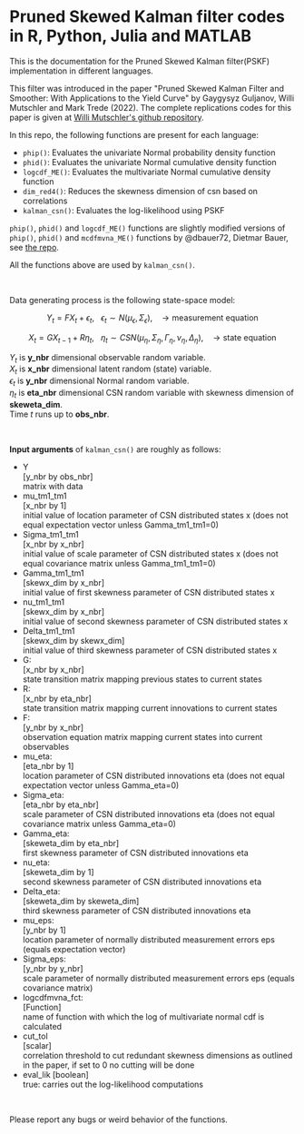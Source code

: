 # Pruned Skewed Kalman filter codes in R, Python, Julia and MATLAB
This is the documentation for the 
Pruned Skewed Kalman filter(PSKF) implementation 
in different languages.

This filter was introduced in the paper 
"Pruned Skewed Kalman Filter and Smoother: 
With Applications to the Yield Curve"
by Gaygysyz Guljanov, Willi Mutschler and Mark Trede (2022).
The complete replications codes for this paper is given at
[Willi Mutschler's github repository](https://github.com/wmutschl/pruned-skewed-kalman-paper).


In this repo, the following functions are present for each language:
- `phip()`: Evaluates the univariate 
Normal probability density function
- `phid()`: Evaluates the univariate 
Normal cumulative density function
- `logcdf_ME()`: Evaluates the multivariate 
Normal cumulative density function
- `dim_red4()`: Reduces the skewness dimension of csn 
based on correlations
- `kalman_csn()`: Evaluates the log-likelihood using PSKF

`phip()`, `phid()` and `logcdf_ME()` functions are slightly modified versions 
of `phip()`, `phid()` and `mcdfmvna_ME()` functions by @dbauer72, Dietmar Bauer, see [the repo](https://github.com/dbauer72/MaCML-MATLAB-Code).

All the functions above are used by `kalman_csn()`.


<br>

Data generating process is the following state-space model:

```math
    Y_t = F X_t + \epsilon_t, ~~~ 
    \epsilon_t \sim N(\mu_\epsilon, \Sigma_\epsilon), ~~~
    \rightarrow \text{measurement equation}
```
```math
    X_t = G X_{t-1} + R \eta_t, ~~~
    \eta_t \sim CSN(
        \mu_\eta, \Sigma_\eta, \Gamma_\eta, \nu_\eta, \Delta_\eta
    ), ~~~
    \rightarrow \text{state equation}
```

$Y_t$ is **y_nbr** dimensional observable random variable. <br>
$X_t$ is **x_nbr** dimensional latent random (state) variable. <br>
$\epsilon_t$ is **y_nbr** dimensional Normal random variable. <br>
$\eta_t$ is **eta_nbr** dimensional CSN random variable
with skewness dimension of **skeweta_dim**. <br>
Time $t$ runs up to **obs_nbr**.


<br>

**Input arguments** of `kalman_csn()` are roughly as follows:
- Y               
  [y_nbr by obs_nbr]             
  matrix with data
- mu_tm1_tm1      
  [x_nbr by 1]                   
  initial value of location parameter of CSN distributed states x 
  (does not equal expectation vector unless Gamma_tm1_tm1=0)
- Sigma_tm1_tm1   
  [x_nbr by x_nbr]               
  initial value of scale parameter of CSN distributed states x 
  (does not equal covariance matrix unless Gamma_tm1_tm1=0)
- Gamma_tm1_tm1   
  [skewx_dim by x_nbr]           
  initial value of first skewness parameter
  of CSN distributed states x
- nu_tm1_tm1      
  [skewx_dim by x_nbr]           
  initial value of second skewness parameter 
  of CSN distributed states x
- Delta_tm1_tm1   
  [skewx_dim by skewx_dim]       
  initial value of third skewness parameter 
  of CSN distributed states x
- G:              
  [x_nbr by x_nbr]               
  state transition matrix mapping previous states to current states
- R:              
  [x_nbr by eta_nbr]             
  state transition matrix mapping current innovations 
  to current states
- F:              
  [y_nbr by x_nbr]               
  observation equation matrix mapping current states into 
  current observables
- mu_eta:         
  [eta_nbr by 1]                 
  location parameter of CSN distributed innovations eta 
  (does not equal expectation vector unless Gamma_eta=0)
- Sigma_eta:      
  [eta_nbr by eta_nbr]           
  scale parameter of CSN distributed innovations eta 
  (does not equal covariance matrix unless Gamma_eta=0)
- Gamma_eta:      
  [skeweta_dim by eta_nbr]       
  first skewness parameter of CSN distributed innovations eta
- nu_eta:         
  [skeweta_dim by 1]             
  second skewness parameter of CSN distributed innovations eta
- Delta_eta:      
  [skeweta_dim by skeweta_dim]   
  third skewness parameter of CSN distributed innovations eta
- mu_eps:         
  [y_nbr by 1]                   
  location parameter of normally distributed measurement errors eps 
  (equals expectation vector)
- Sigma_eps:      
  [y_nbr by y_nbr]               
  scale parameter of normally distributed measurement errors eps 
  (equals covariance matrix)
- logcdfmvna_fct:    
  [Function]                       
  name of function 
  with which the log of multivariate normal cdf is calculated
- cut_tol         
  [scalar]                       
  correlation threshold to cut redundant skewness dimensions 
  as outlined in the paper, if set to 0 no cutting will be done
- eval_lik 
  [boolean]                      
  true: carries out the log-likelihood computations 

<br>

Please report any bugs or weird behavior of the functions.
